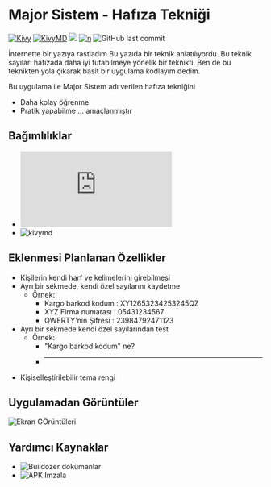 # Major Sistem - Hafıza Tekniği
[![Kivy](https://img.shields.io/badge/Kivy-black?&style=flat)](https://kivy.org/doc/stable/)
[![KivyMD](https://img.shields.io/badge/KivyMD-grey?&style=flat)](https://kivymd.readthedocs.io/en/latest/)
[![](https://img.shields.io/github/v/release/manahter/majorsistem)](https://github.com/manahter/nCNC)
[![n](https://img.shields.io/github/release-date-pre/manahter/majorsistem)](https://github.com/manahter/nCNC)
![GitHub last commit](https://img.shields.io/github/last-commit/manahter/majorsistem)

İnternette bir yazıya rastladım.Bu yazıda bir teknik anlatılıyordu. Bu teknik sayıları hafızada daha iyi tutabilmeye yönelik bir teknikti. Ben de bu teknikten yola çıkarak basit bir uygulama kodlayım dedim. 

Bu uygulama ile Major Sistem adı verilen hafıza tekniğini
- Daha kolay öğrenme
- Pratik yapabilme ... amaçlanmıştır

## Bağımlılıklar
  * ![kivy](https://kivy.org/doc/stable/gettingstarted/installation.html)
  * ![kivymd](https://kivymd.readthedocs.io/en/latest/getting-started/)

## Eklenmesi Planlanan Özellikler
* Kişilerin kendi harf ve kelimelerini girebilmesi
* Ayrı bir sekmede, kendi özel sayılarını kaydetme
  - Örnek:
    + Kargo barkod kodum : XY12653234253245QZ
    + XYZ Firma numarası : 05431234567
    + QWERTY'nin Şifresi : 23984792471123
* Ayrı bir sekmede kendi özel sayılarından test
  - Örnek:
    + "Kargo barkod kodum" ne?
    + ______________________
* Kişiselleştirilebilir tema rengi

## Uygulamadan Görüntüler
![Ekran GÖrüntüleri](./images/v0.34.png)

## Yardımcı Kaynaklar
  * ![Buildozer](https://buildozer.readthedocs.io/en/latest/) dokümanlar
  * ![APK Imzala](https://github.com/kivy/kivy/wiki/Creating-a-Release-APK)
